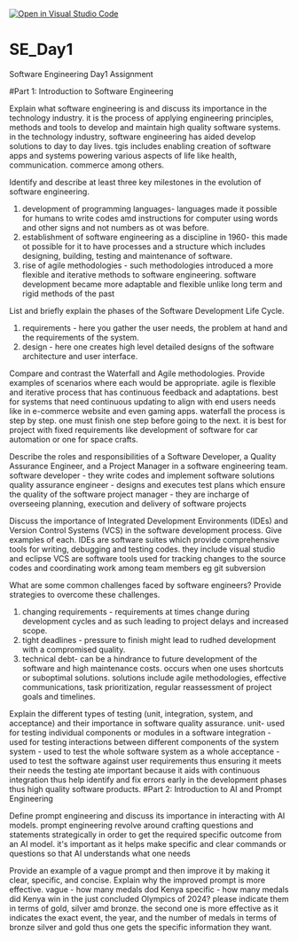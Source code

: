 [![Open in Visual Studio Code](https://classroom.github.com/assets/open-in-vscode-2e0aaae1b6195c2367325f4f02e2d04e9abb55f0b24a779b69b11b9e10269abc.svg)](https://classroom.github.com/online_ide?assignment_repo_id=15569992&assignment_repo_type=AssignmentRepo)
# SE_Day1
Software Engineering Day1 Assignment

#Part 1: Introduction to Software Engineering

Explain what software engineering is and discuss its importance in the technology industry.
it is the process of applying engineering principles, methods and tools to develop and maintain high quality software systems. in the technology industry, software engineering has aided develop solutions to day to day lives. tgis includes enabling creation of software apps and systems powering various aspects of life like health, communication. commerce among others. 

Identify and describe at least three key milestones in the evolution of software engineering.
1. development of programming languages- languages made it possible for humans to write codes amd instructions for computer using words and other signs and not numbers as ot was before.
2. establishment of software engineering as a discipline in 1960- this made ot possible for it to have processes and a structure which includes designing, building, testing and maintenance of software.
3. rise of agile methodologies - such methodologies introduced a more flexible and iterative methods to software engineering. software development became more adaptable and flexible unlike long term and rigid methods of the past 

List and briefly explain the phases of the Software Development Life Cycle.
1. requirements - here you gather the user needs, the problem at hand and the requirements of the system.
2. design - here one creates high level detailed designs of the software architecture and user interface.

Compare and contrast the Waterfall and Agile methodologies. Provide examples of scenarios where each would be appropriate.
agile is flexible and iterative process that has continuous feedback and adaptations. best for systems that need continuous updating to align with end users needs like in e-commerce website and even gaming apps. 
waterfall the process is step by step. one must finish one step before going to the next. it is best for project with fixed requirements like development of software for car automation or one for space crafts. 

Describe the roles and responsibilities of a Software Developer, a Quality Assurance Engineer, and a Project Manager in a software engineering team.
software developer - they write codes and implement software solutions 
quality assurance engineer - designs and executes test plans which ensure the quality of the software 
project manager - they are incharge of overseeing planning, execution and delivery of software projects 

Discuss the importance of Integrated Development Environments (IDEs) and Version Control Systems (VCS) in the software development process. Give examples of each.
IDEs are software suites which provide comprehensive tools for writing, debugging and testing codes. they include visual studio and eclipse 
VCS are software tools used for tracking changes to the source codes and coordinating work among team members eg git subversion 

What are some common challenges faced by software engineers? Provide strategies to overcome these challenges.
1. changing requirements - requirements at times change during development cycles and as such leading to project delays and increased scope.
2. tight deadlines - pressure to finish might lead to rudhed development with a compromised quality.
3. technical debt- can be a hindrance to future development of the software and high maintenance costs. occurs when one uses shortcuts or suboptimal solutions.
solutions include agile methodologies, effective communications, task prioritization, regular reassessment of project goals and timelines. 

Explain the different types of testing (unit, integration, system, and acceptance) and their importance in software quality assurance.
unit- used for testing individual components or modules in a software 
integration - used for testing interactions between different components of the system 
system - used to test the whole software system as a whole 
acceptance - used to test the software against user requirements thus ensuring it meets their needs 
the testing ate important because it aids with continuous integration thus help identify and fix errors early in the development phases thus high quality software products. 
#Part 2: Introduction to AI and Prompt Engineering


Define prompt engineering and discuss its importance in interacting with AI models.
prompt engineering revolve around crafting questions and statements strategically in order to get the required specific outcome from an AI model. it's important as it helps make specific and clear  commands or questions so that AI understands what one needs 

Provide an example of a vague prompt and then improve it by making it clear, specific, and concise. Explain why the improved prompt is more effective.
vague - how many medals dod Kenya
specific - how many medals did Kenya win in the just concluded Olympics of 2024? please indicate them in terms of gold, silver amd bronze. 
the second one is more effective as it indicates the exact event, the year, and the number of medals in terms of bronze silver and gold thus one gets the specific information they want. 
